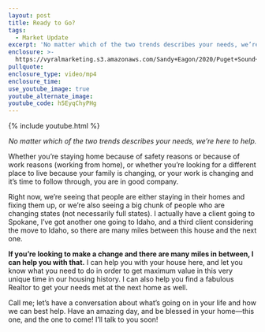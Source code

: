 ```yaml
---
layout: post
title: Ready to Go?
tags:
  - Market Update
excerpt: 'No matter which of the two trends describes your needs, we’re here to help.'
enclosure: >-
  https://vyralmarketing.s3.amazonaws.com/Sandy+Eagon/2020/Puget+Sound+Real+Estate+Agent-+2+Trends+Happening+Now.mp4
pullquote:
enclosure_type: video/mp4
enclosure_time:
use_youtube_image: true
youtube_alternate_image:
youtube_code: h5EyqChyPHg
---
```


{% include youtube.html %}

<p style="text-align: center;"><em>No matter which of the two trends describes your needs, we’re here to help.</em></p>

Whether you’re staying home because of safety reasons or because of work reasons (working from home), or whether you’re looking for a different place to live because your family is changing, or your work is changing and it’s time to follow through, you are in good company.&nbsp;

Right now, we’re seeing that people are either staying in their homes and fixing them up, or we’re also seeing a big chunk of people who are changing states (not necessarily full states). I actually have a client going to Spokane, I’ve got another one going to Idaho, and a third client considering the move to Idaho, so there are many miles between this house and the next one.&nbsp;

**If you’re looking to make a change and there are many miles in between, I can help you with that.** I can help you with your house here, and let you know what you need to do in order to get maximum value in this very unique time in our housing history. I can also help you find a fabulous Realtor to get your needs met at the next home as well.&nbsp;

Call me; let’s have a conversation about what’s going on in your life and how we can best help. Have an amazing day, and be blessed in your home—this one, and the one to come\! I’ll talk to you soon\!